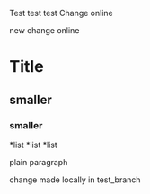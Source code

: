 Test test test
Change online

new change online

# Title
## smaller
### smaller

*list
*list
*list

plain paragraph

change made locally in test_branch
